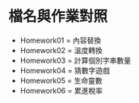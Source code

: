 # 檔名與作業對照 
* Homework01 = 內容替換
* Homework02 = 溫度轉換
* Homework03 = 計算個別字串數量
* Homework04 = 猜數字遊戲
* Homework05 = 生命靈數
* Homework06 = 累進稅率
